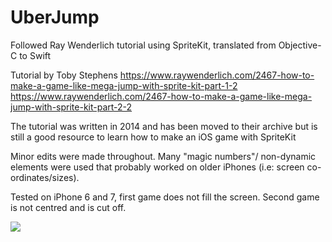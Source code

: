 # UberJump
Followed Ray Wenderlich tutorial using SpriteKit, translated from Objective-C to Swift 

Tutorial by Toby Stephens
https://www.raywenderlich.com/2467-how-to-make-a-game-like-mega-jump-with-sprite-kit-part-1-2
https://www.raywenderlich.com/2467-how-to-make-a-game-like-mega-jump-with-sprite-kit-part-2-2

The tutorial was written in 2014 and has been moved to their archive but is still a good resource to learn how to make an iOS game with SpriteKit

Minor edits were made throughout. Many "magic numbers"/ non-dynamic elements were used that probably worked on older iPhones (i.e: screen co-ordinates/sizes). 

Tested on iPhone 6 and 7, first game does not fill the screen. Second game is not centred and is cut off.  

![](uberJump.gif)

